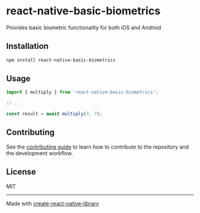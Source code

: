 # react-native-basic-biometrics

Provides basic biometric functionality for both iOS and Android

## Installation

```sh
npm install react-native-basic-biometrics
```

## Usage


```js
import { multiply } from 'react-native-basic-biometrics';

// ...

const result = await multiply(3, 7);
```


## Contributing

See the [contributing guide](CONTRIBUTING.md) to learn how to contribute to the repository and the development workflow.

## License

MIT

---

Made with [create-react-native-library](https://github.com/callstack/react-native-builder-bob)
